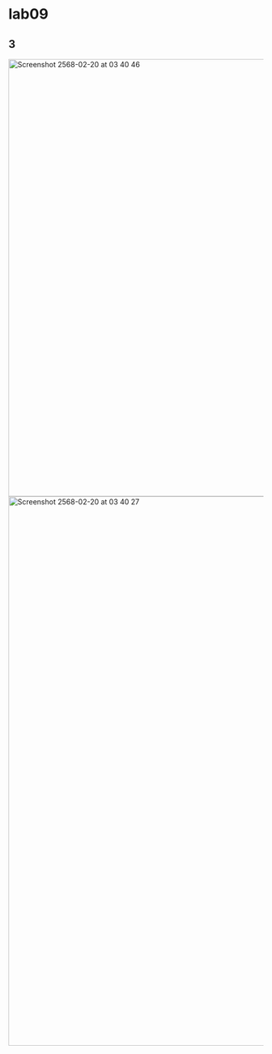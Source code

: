 # lab09
##


## 3
<img width="863" alt="Screenshot 2568-02-20 at 03 40 46" src="https://github.com/user-attachments/assets/cb9b302a-f3e8-4641-98c7-02f879e309a9" />
<img width="1084" alt="Screenshot 2568-02-20 at 03 40 27" src="https://github.com/user-attachments/assets/4bf63bdd-2ce4-4e9e-b170-a0ec7d27ef91" />
